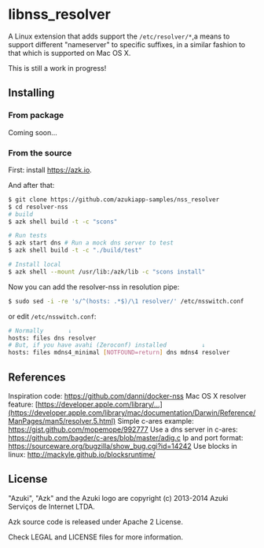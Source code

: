 # libnss_resolver

A Linux extension that adds support the `/etc/resolver/*`,a means to support different "nameserver"
to specific suffixes, in a similar fashion to that which is supported on Mac OS X.

This is still a work in progress!

## Installing

### From package

Coming soon...

### From the source

First: install https://azk.io.

And after that:

```bash
$ git clone https://github.com/azukiapp-samples/nss_resolver
$ cd resolver-nss
# build
$ azk shell build -t -c "scons"

# Run tests
$ azk start dns # Run a mock dns server to test
$ azk shell build -t -c "./build/test"

# Install local
$ azk shell --mount /usr/lib:/azk/lib -c "scons install"
```

Now you can add the resolver-nss in resolution pipe:

```bash
$ sudo sed -i -re 's/^(hosts: .*$)/\1 resolver/' /etc/nsswitch.conf
```

or edit `/etc/nsswitch.conf`:

```bash
# Normally       ↓
hosts: files dns resolver
# But, if you have avahi (Zeroconf) installed          ↓
hosts: files mdns4_minimal [NOTFOUND=return] dns mdns4 resolver
```

## References

Inspiration code: https://github.com/danni/docker-nss
Mac OS X resolver feature: [https://developer.apple.com/library/...](https://developer.apple.com/library/mac/documentation/Darwin/Reference/ManPages/man5/resolver.5.html)
Simple c-ares example: https://gist.github.com/mopemope/992777
Use a dns server in c-ares: https://github.com/bagder/c-ares/blob/master/adig.c
Ip and port format: https://sourceware.org/bugzilla/show_bug.cgi?id=14242
Use blocks in linux: http://mackyle.github.io/blocksruntime/

## License

"Azuki", "Azk" and the Azuki logo are copyright (c) 2013-2014 Azuki Serviços de Internet LTDA.

Azk source code is released under Apache 2 License.

Check LEGAL and LICENSE files for more information.
